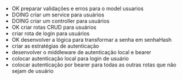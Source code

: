 - OK preparar validações e erros para o model usuarios
- DOING criar um service para usuários
- DOING criar um controller para usuários
- OK criar rotas CRUD para usuários
- criar rota de login para usuários
- OK desenvolver a lógica para transformar a senha em senhaHash
- criar as estratégias de autenticação
- desenvolver o middleware de autenticação local e bearer
- colocar autenticação local para login de usuário
- colocar autenticação por bearer para todas as outras rotas que não sejam de usuário